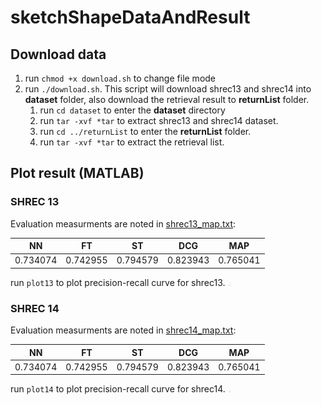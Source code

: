 # sketchShapeDataAndResult

## Download data
1. run `chmod +x download.sh` to change file mode 
2. run `./download.sh`. This script will download shrec13 and shrec14 into **dataset** folder, also download the retrieval result to **returnList** folder.
    1. run `cd dataset` to enter the **dataset** directory
    2. run `tar -xvf *tar` to extract shrec13 and shrec14 dataset.
    3. run `cd ../returnList` to enter the **returnList** folder.
    4. run `tar -xvf *tar` to extract the retrieval list.

## Plot result (MATLAB)
### SHREC 13
Evaluation measurments are noted in [shrec13\_map.txt](shrec13_map.txt):

| NN | FT | ST | DCG | MAP|
| --- | --- | --- | --- | --- |
|0.734074|0.742955|0.794579|0.823943|0.765041|

run `plot13` to plot precision-recall curve for shrec13.
<img src="PR_CURVE_13.jpg" alt="Precision recall curve for shrec13" style="width:5px;">

### SHREC 14
Evaluation measurments are noted in [shrec14\_map.txt](shrec14_map.txt):

| NN | FT | ST | DCG | MAP|
| --- | --- | --- | --- | --- |
|0.734074|0.742955|0.794579|0.823943|0.765041|

run `plot14` to plot precision-recall curve for shrec14.
<img src="PR_CURVE_14.jpg" alt="Precision recall curve for shrec14" style="width:5px;">

